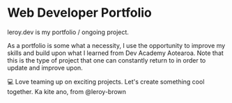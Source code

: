 # Web Developer Portfolio
leroy.dev is my portfolio / ongoing project.

As a portfolio is some what a necessity, I use the opportunity to improve my skills and build upon what I learned from Dev Academy Aotearoa. Note that this is the type of project that one can constantly return to in order to update and improve upon.

💻 Love teaming up on exciting projects. Let's create something cool together.
Ka kite ano, from @leroy-brown
